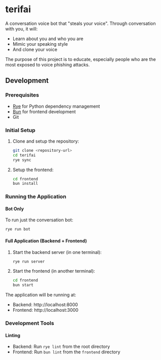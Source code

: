 # terifai

A conversation voice bot that "steals your voice". Through conversation with you, it will:

- Learn about you and who you are
- Mimic your speaking style
- And clone your voice

The purpose of this project is to educate, especially people who are the most exposed to voice phishing attacks.

## Development

### Prerequisites
- [Rye](https://rye-up.com/guide/installation/) for Python dependency management
- [Bun](https://bun.sh/) for frontend development
- Git

### Initial Setup

1. Clone and setup the repository:
   ```bash
   git clone <repository-url>
   cd terifai
   rye sync
   ```

2. Setup the frontend:
   ```bash
   cd frontend
   bun install
   ```

### Running the Application

#### Bot Only
To run just the conversation bot:
```bash
rye run bot
```


#### Full Application (Backend + Frontend)
1. Start the backend server (in one terminal):
   ```bash
   rye run server
   ```

2. Start the frontend (in another terminal):
   ```bash
   cd frontend
   bun start
   ```

The application will be running at:
- Backend: http://localhost:8000
- Frontend: http://localhost:3000

### Development Tools

#### Linting
- Backend: Run `rye lint` from the root directory
- Frontend: Run `bun lint` from the `frontend` directory
